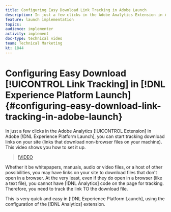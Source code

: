 ```yaml
---
title: Configuring Easy Download Link Tracking in Adobe Launch
description: In just a few clicks in the Adobe Analytics Extension in Adobe Launch, you can start tracking download links on your site (links that download non-browser files on your machine). This video shows you how to set it up.
feature: launch implementation
topics: 
audience: implementer
activity: implement
doc-type: technical video
team: Technical Marketing
kt: 1844
---
```


# Configuring Easy Download [!UICONTROL Link Tracking] in [!DNL Experience Platform Launch] {#configuring-easy-download-link-tracking-in-adobe-launch}

In just a few clicks in the Adobe Analytics [!UICONTROL Extension] in Adobe [!DNL Experience Platform Launch], you can start tracking download links on your site (links that download non-browser files on your machine). This video shows you how to set it up.

>[!VIDEO](https://video.tv.adobe.com/v/25762/?quality=12)

Whether it be whitepapers, manuals, audio or video files, or a host of other possibilities, you may have links on your site to download files that don't open in a browser. At the very least, even if they do open in a browser (like a text file), you cannot have [!DNL Analytics] code on the page for tracking. Therefore, you need to track the link TO the download file.

This is very quick and easy in [!DNL Experience Platform Launch], using the configuration of the [!DNL Analytics] extension.
